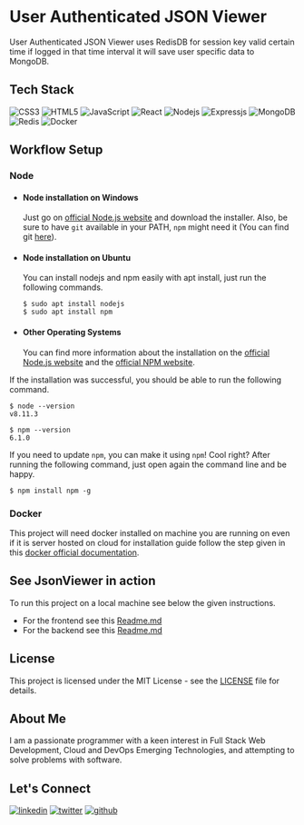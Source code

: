 # User Authenticated JSON Viewer

User Authenticated JSON Viewer uses RedisDB for session key valid certain time if logged in that time interval it will save user specific data to MongoDB.

## Tech Stack

![CSS3](https://img.shields.io/badge/css3-%231572B6.svg?style=for-the-badge&logo=css3&logoColor=white) ![HTML5](https://img.shields.io/badge/html5-%23E34F26.svg?style=for-the-badge&logo=html5&logoColor=white) ![JavaScript](https://img.shields.io/badge/JavaScript-323330?style=for-the-badge&logo=javascript&logoColor=F7DF1E) ![React](https://img.shields.io/badge/react-%2320232a.svg?style=for-the-badge&logo=react&logoColor=%2361DAFB) ![Nodejs](https://img.shields.io/badge/Node.js-339933?style=for-the-badge&logo=nodedotjs&logoColor=white) ![Expressjs](https://img.shields.io/badge/Express.js-000000?style=for-the-badge&logo=express&logoColor=white) ![MongoDB](https://img.shields.io/badge/MongoDB-%234ea94b.svg?style=for-the-badge&logo=mongodb&logoColor=white) ![Redis](https://img.shields.io/badge/redis-%23DD0031.svg?style=for-the-badge&logo=redis&logoColor=white) ![Docker](https://img.shields.io/badge/docker-%230db7ed.svg?style=for-the-badge&logo=docker&logoColor=white) 

## Workflow Setup
### Node

-   #### Node installation on Windows

    Just go on [official Node.js website](https://nodejs.org/) and download the installer.
    Also, be sure to have `git` available in your PATH, `npm` might need it (You can find git [here](https://git-scm.com/)).

-   #### Node installation on Ubuntu

    You can install nodejs and npm easily with apt install, just run the following commands.

        $ sudo apt install nodejs
        $ sudo apt install npm

-   #### Other Operating Systems
    You can find more information about the installation on the [official Node.js website](https://nodejs.org/) and the [official NPM website](https://npmjs.org/).

If the installation was successful, you should be able to run the following command.

    $ node --version
    v8.11.3

    $ npm --version
    6.1.0

If you need to update `npm`, you can make it using `npm`! Cool right? After running the following command, just open again the command line and be happy.

    $ npm install npm -g

### Docker

This project will need docker installed on machine you are running on even if it is server hosted on cloud for installation guide follow the step given in this [docker official documentation](https://docs.docker.com/get-docker/).

## See JsonViewer in action

To run this project on a local machine see below the given instructions.

- For the frontend see this [Readme.md](./ReactFrontend/Readme.md)
- For the backend see this [Readme.md](./ContainerisedBackend/Readme.md)

## License

This project is licensed under the MIT License - see the [LICENSE](./LICENSE) file for details.

## About Me

I am a passionate programmer with a keen interest in Full Stack Web Development, Cloud and DevOps Emerging Technologies, and attempting to solve problems with software.

## Let's Connect
[![linkedin](https://img.shields.io/badge/linkedin-0A66C2?style=for-the-badge&logo=linkedin&logoColor=white)](https://www.linkedin.com/in/thisiskushalgupta/) [![twitter](https://img.shields.io/badge/twitter-1DA1F2?style=for-the-badge&logo=twitter&logoColor=white)](https://twitter.com/thisis_kushal) [![github](https://img.shields.io/badge/github-3d4653?style=for-the-badge&logo=github&logoColor=white)](https://github.com/thisiskushal31/)